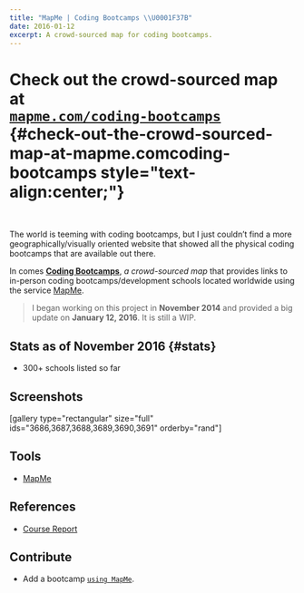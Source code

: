 ```yaml
--- 
title: "MapMe | Coding Bootcamps \\U0001F37B"
date: 2016-01-12
excerpt: A crowd-sourced map for coding bootcamps.
---
```


Check out the **crowd-sourced** map at\
[`mapme.com/coding-bootcamps`](http://mapme.com/coding-bootcamps) {#check-out-the-crowd-sourced-map-at-mapme.comcoding-bootcamps style="text-align:center;"}
=================================================================

 

The world is teeming with coding bootcamps, but I just couldn’t find a
more geographically/visually oriented website that showed all the
physical coding bootcamps that are available out there.

In comes [**Coding
Bootcamps**](http://mapme.com/coding-bootcamps "Coding Bootcamps"), *a
crowd-sourced map* that provides links to in-person coding
bootcamps/development schools located worldwide using the service
[MapMe](http://mapme.com/ "Mapme").

> I began working on this project in **November 2014** and provided a
> big update on **January 12, 2016**. It is still a WIP.

Stats as of November 2016 {#stats}
-------------------------

-   300+ schools listed so far

Screenshots
-----------

\[gallery type="rectangular" size="full"
ids="3686,3687,3688,3689,3690,3691" orderby="rand"\]

Tools
-----

-   [MapMe](http://mapme.com/ "Mapme")

References
----------

-   [Course Report](https://coursereport.com "Course Report")

Contribute
----------

-   Add a bootcamp
    [`using MapMe`](http://mapme.com/coding-bootcamps "Bootcamp.me - Mapme").
